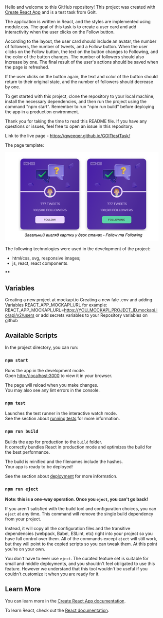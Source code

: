 Hello and welcome to this GitHub repository! This project was created with
[Create React App](https://github.com/facebook/create-react-app) and is a test
task from GoIt.

The application is written in React, and the styles are implemented using
module.css. The goal of this task is to create a user card and add interactivity
when the user clicks on the Follow button.

According to the layout, the user card should include an avatar, the number of
followers, the number of tweets, and a Follow button. When the user clicks on
the Follow button, the text on the button changes to Following, and the color of
the button changes. The number of followers should also increase by one. The
final result of the user's actions should be saved when the page is refreshed.

If the user clicks on the button again, the text and color of the button should
return to their original state, and the number of followers should decrease by
one.

To get started with this project, clone the repository to your local machine,
install the necessary dependencies, and then run the project using the command
"npm start". Remember to run "npm run build" before deploying the app in a
production environment.

Thank you for taking the time to read this README file. If you have any
questions or issues, feel free to open an issue in this repository.

Link to the live page - https://qweeqer.github.io/GOITtestTask/

The page template:

![page template](./src/images/screenTweet.png)

The following technologies were used in the development of the project:

- html/css, svg, responsive images;
- js, react, react components.

**********************************\*\***********************************
## Variables
Creating a new project at mockapi.io
Creating a new fale .env and adding Variables REACT_APP_MOCKAPI_URL for example:
REACT_APP_MOCKAPI_URL=https://YOU_MOCKAPI_PROJECT_ID.mockapi.io/api/v2/users
or add secrets variables to your Repository variables on github 

## Available Scripts

In the project directory, you can run:

### `npm start`

Runs the app in the development mode.\
Open [http://localhost:3000](http://localhost:3000) to view it in your browser.

The page will reload when you make changes.\
You may also see any lint errors in the console.

### `npm test`

Launches the test runner in the interactive watch mode.\
See the section about [running tests](https://facebook.github.io/create-react-app/docs/running-tests)
for more information.

### `npm run build`

Builds the app for production to the `build` folder.\
It correctly bundles React in production mode and optimizes the build for the best
performance.

The build is minified and the filenames include the hashes.\
Your app is ready to be deployed!

See the section about
[deployment](https://facebook.github.io/create-react-app/docs/deployment) for
more information.

### `npm run eject`

**Note: this is a one-way operation. Once you `eject`, you can't go back!**

If you aren't satisfied with the build tool and configuration choices, you can
`eject` at any time. This command will remove the single build dependency from
your project.

Instead, it will copy all the configuration files and the transitive
dependencies (webpack, Babel, ESLint, etc) right into your project so you have
full control over them. All of the commands except `eject` will still work, but
they will point to the copied scripts so you can tweak them. At this point
you're on your own.

You don't have to ever use `eject`. The curated feature set is suitable for
small and middle deployments, and you shouldn't feel obligated to use this
feature. However we understand that this tool wouldn't be useful if you couldn't
customize it when you are ready for it.

## Learn More

You can learn more in the
[Create React App documentation](https://facebook.github.io/create-react-app/docs/getting-started).

To learn React, check out the [React documentation](https://reactjs.org/).